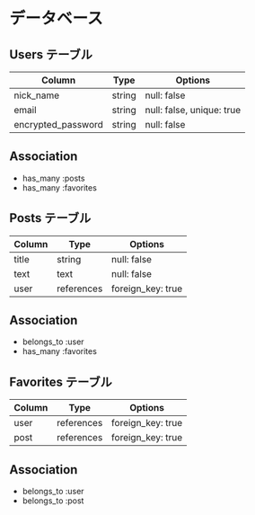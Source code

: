 # データベース

## Users テーブル

| Column                               | Type   |Options                    |
|--------------------------------------|--------|---------------------------|
| nick_name                            | string | null: false               |
| email                                | string | null: false, unique: true |
| encrypted_password                   | string | null: false               |

## Association
- has_many :posts
- has_many :favorites

## Posts テーブル

| Column            | Type       | Options                                    |
|-------------------|------------|--------------------------------------------|
| title             | string     | null: false                                |
| text              | text       | null: false                                |
| user              | references | foreign_key: true                          |

## Association
- belongs_to :user
- has_many   :favorites

## Favorites テーブル

| Column            | Type       | Options                                    |
|-------------------|------------|--------------------------------------------|
| user              | references | foreign_key: true                          |
| post              | references | foreign_key: true                          |

## Association
- belongs_to :user
- belongs_to :post


